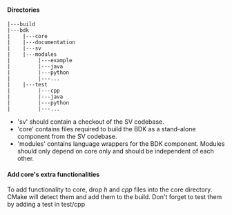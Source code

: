 #### Directories
```
|---build
|---bdk
|    |---core
|    |---documentation
|    |---sv
|    |---modules
|         |---example
|         |---java
|         |---python
|         |---...
|    |---test
|         |---cpp
|         |---java
|         |---python
|         |---...
```

 - 'sv' should contain a checkout of the SV codebase. 
 - 'core' contains files required to build the BDK as a stand-alone component from the SV codebase.
 - 'modules' contains language wrappers for the BDK component. Modules should only depend on core only and should be independent of each other.

#### Add core's extra functionalities
To add functionality to core, drop *h* and *cpp* files into the core directory. CMake will detect them and add them to the build.
Don't forget to test them by adding a test in test/cpp

